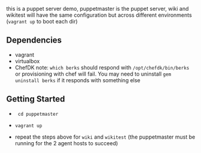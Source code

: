 this is a puppet server demo, puppetmaster is the puppet server, wiki and wikitest will have the same configuration but across different environments (`vagrant up` to boot each dir)

 ## Dependencies
- vagrant
- virtualbox
- ChefDK note: `which berks` should respond with `/opt/chefdk/bin/berks` or provisioning with chef will fail.  You may need to uninstall `gem uninstall berks` if it responds with something else

 ## Getting Started

- ` cd puppetmaster`
- `vagrant up`

- repeat the steps above for `wiki` and `wikitest` (the puppetmaster must be running for the 2 agent hosts to succeed)
